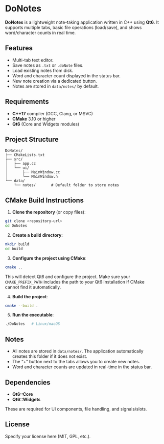 # DoNotes

**DoNotes** is a lightweight note-taking application written in C++ using **Qt6**. It supports multiple tabs, basic file operations (load/save), and shows word/character counts in real time.

## Features

- Multi-tab text editor.
- Save notes as `.txt` or `.doNote` files.
- Load existing notes from disk.
- Word and character count displayed in the status bar.
- New note creation via a dedicated button.
- Notes are stored in `data/notes/` by default.

## Requirements

- **C++17** compiler (GCC, Clang, or MSVC)
- **CMake** 3.10 or higher
- **Qt6** (Core and Widgets modules)

## Project Structure

```
DoNotes/
├── CMakeLists.txt
├── src/
│   ├── app.cc
│   └── ui/
│       ├── MainWindow.cc
│       └── MainWindow.h
└── data/
    └── notes/       # Default folder to store notes
```

## CMake Build Instructions

1. **Clone the repository** (or copy files):

```bash
git clone <repository-url>
cd DoNotes
```

2. **Create a build directory**:

```bash
mkdir build
cd build
```

3. **Configure the project using CMake**:

```bash
cmake ..
```

This will detect Qt6 and configure the project. Make sure your `CMAKE_PREFIX_PATH` includes the path to your Qt6 installation if CMake cannot find it automatically.

4. **Build the project**:

```bash
cmake --build .
```

5. **Run the executable**:

```bash
./DoNotes   # Linux/macOS
```

## Notes

- All notes are stored in `data/notes/`. The application automatically creates this folder if it does not exist.
- The “+” button next to the tabs allows you to create new notes.
- Word and character counts are updated in real-time in the status bar.

## Dependencies

- **Qt6::Core**
- **Qt6::Widgets**

These are required for UI components, file handling, and signals/slots.

## License

Specify your license here (MIT, GPL, etc.).
